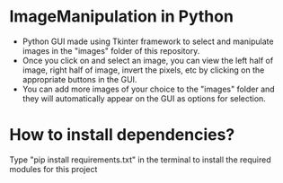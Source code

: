 # ImageManipulation in Python
- Python GUI made using Tkinter framework to select and manipulate images in the "images" folder of this repository. 
- Once you click on and select an image, you can view the left half of image, right half of image, invert the pixels, etc by clicking on the appropriate buttons in the GUI.
- You can add more images of your choice to the "images" folder and they will automatically appear on the GUI as options for selection.

# How to install dependencies?
Type "pip install requirements.txt" in the terminal to install the required modules for this project
